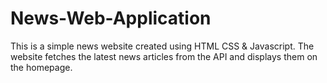 # News-Web-Application
This is a simple news website created using HTML CSS &amp; Javascript. The website fetches the latest news articles from the API and displays them on the homepage.
